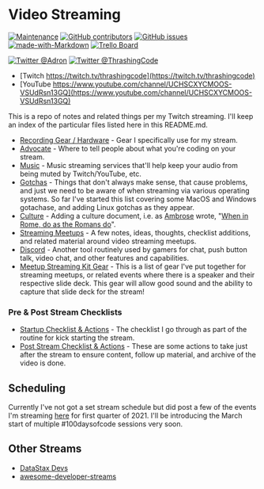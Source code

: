 # Video Streaming

[![Maintenance](https://img.shields.io/badge/Maintained%3F-yes-green.svg)](https://GitHub.com/Naereen/StrapDown.js/graphs/commit-activity) [![GitHub contributors](https://img.shields.io/github/contributors/Adron/VidStreamHacking.svg)](https://GitHub.com/Adron/VidStreamHacking/graphs/contributors/) [![GitHub issues](https://img.shields.io/github/issues/Adron/VidStreamHacking.svg)](https://GitHub.com/Adron/VidStreamHacking/issues/) [![made-with-Markdown](https://img.shields.io/badge/Made%20with-Markdown-1f425f.svg)](http://commonmark.org) [![Trello Board](https://img.shields.io/badge/trello-board-purple.svg)](https://trello.com/b/1vxsOsUa/thrashing-code-projects)

[![Twitter @Adron](https://img.shields.io/twitter/follow/adron.svg?style=social&logo=twitter)](https://twitter.com/intent/follow?screen_name=adron) [![Twitter @ThrashingCode](https://img.shields.io/twitter/follow/ThrashingCode.svg?style=social&logo=twitter)](https://twitter.com/intent/follow?screen_name=ThrashingCode)

* [Twitch https://twitch.tv/thrashingcode](https://twitch.tv/thrashingcode)
* [YouTube https://www.youtube.com/channel/UCHSCXYCMOOS-VSUdRsn13GQ](https://www.youtube.com/channel/UCHSCXYCMOOS-VSUdRsn13GQ)

This is a repo of notes and related things per my Twitch streaming. I'll keep an index of the particular files listed here in this README.md.

* [Recording Gear / Hardware](hardware.md) - Gear I specifically use for my stream.
* [Advocate](advocate.md) - Where to tell people about what you're coding on your stream.
* [Music](music.md) - Music streaming services that'll help keep your audio from being muted by Twitch/YouTube, etc.
* [Gotchas](gotchas.md) - Things that don't always make sense, that cause problems, and just we need to be aware of when streaming via various operating systems. So far I've started this list covering some MacOS and Windows gotachase, and adding Linux gotchas as they appear.
* [Culture](culture.md) - Adding a culture document, i.e. as [Ambrose](https://en.wikipedia.org/wiki/Ambrose) wrote, "[When in Rome, do as the Romans do](https://en.wikipedia.org/wiki/When_in_Rome,_do_as_the_Romans_do)".
* [Streaming Meetups](meetup.md) - A few notes, ideas, thoughts, checklist additions, and related material around video streaming meetups.
* [Discord](discord.md) - Another tool routinely used by gamers for chat, push button talk, video chat, and other features and capabilities.
* [Meetup Streaming Kit Gear](meetup-streaming-kit-gear.md) - This is a list of gear I've put together for streaming meetups, or related events where there is a speaker and their respective slide deck. This gear will allow good sound and the ability to capture that slide deck for the stream!

### Pre & Post Stream Checklists

* [Startup Checklist & Actions](start-checklist.md) - The checklist I go through as part of the routine for kick starting the stream.
* [Post Stream Checklist & Actions](post-video.md) - These are some actions to take just after the stream to ensure content, follow up material, and archive of the video is done.

## Scheduling

Currently I've not got a set stream schedule but did post a few of the events I'm streaming [here](https://compositecode.blog/2021/01/10/first-quarter-workshops-code-sessions-twitch-streaming-schedule/) for first quarter of 2021. I'll be introducing the March start of multiple #100daysofcode sessions very soon.

## Other Streams

* [DataStax Devs](https://twitch.tv/datastaxdevs/)
* [awesome-developer-streams](https://github.com/bnb/awesome-developer-streams)
